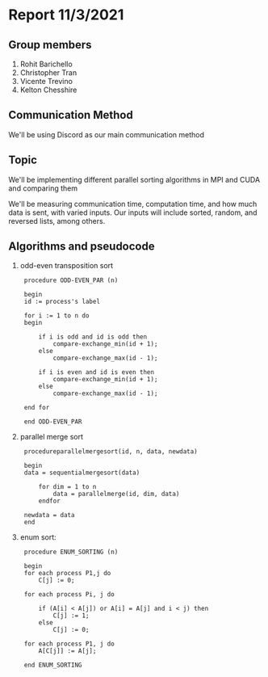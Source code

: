 # Report 11/3/2021

## Group members
1. Rohit Barichello
2. Christopher Tran
3. Vicente Trevino
4. Kelton Chesshire

## Communication Method
We'll be using Discord as our main communication method

## Topic
We'll be implementing different parallel sorting algorithms in MPI and CUDA and comparing them

We'll be measuring communication time, computation time, and how much data is sent, with varied inputs. Our inputs will include sorted, random, and reversed lists, among others.

## Algorithms and pseudocode
1. odd-even transposition sort
        
        procedure ODD-EVEN_PAR (n) 

        begin 
        id := process's label 
            
        for i := 1 to n do 
        begin 
            
            if i is odd and id is odd then 
                compare-exchange_min(id + 1); 
            else 
                compare-exchange_max(id - 1);
                    
            if i is even and id is even then 
                compare-exchange_min(id + 1); 
            else 
                compare-exchange_max(id - 1);
                    
        end for
            
        end ODD-EVEN_PAR
2. parallel merge sort
        
        procedureparallelmergesort(id, n, data, newdata)

        begin
        data = sequentialmergesort(data)
            
            for dim = 1 to n
                data = parallelmerge(id, dim, data)
            endfor
                
        newdata = data
        end
3. enum sort:

        procedure ENUM_SORTING (n)

        begin
        for each process P1,j do
            C[j] := 0;
                
        for each process Pi, j do
            
            if (A[i] < A[j]) or A[i] = A[j] and i < j) then
                C[j] := 1;
            else
                C[j] := 0;
                    
        for each process P1, j do
            A[C[j]] := A[j];
                
        end ENUM_SORTING

